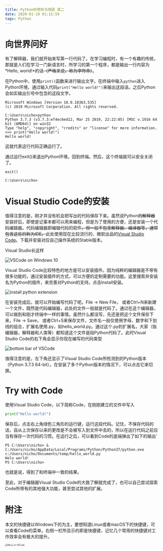 ```yaml
---
title: Python的奇妙马戏团 其二
date: 2020-01-10 01:15:59
tags: Python
---
```


# 向世界问好

有了解释器，我们就开始来写第一行代码了。在学习编程时，有一个有趣的传统，那就是人们在学习一门新语言时，所学习的第一个程序，都是输出一行内容为*Hello, world!*的话~~（严格来说，称为字符串）~~。

在Python中，使用`print()`函数来进行输出文字。在终端中输入`python`进入Python环境，通过输入代码`print("Hello world!")`来输出这段话。之后Python会如实输出引号中包含的这段文字。

```
Microsoft Windows [Version 10.0.18363.535]
(c) 2019 Microsoft Corporation. All rights reserved.

C:\Users\nicho>python
Python 3.7.3 (v3.7.3:ef4ec6ed12, Mar 25 2019, 22:22:05) [MSC v.1916 64 bit (AMD64)] on win32
Type "help", "copyright", "credits" or "license" for more information.
>>> print("Hello world!")
Hello world!
```

这就代表这行代码正确运行了。

通过运行exit()来退出Python环境，回到终端。然后，这个终端就可以安全关闭了。

```
exit()

C:\Users\nicho>
```

# Visual Studio Code的安装

值得注意的是，刚才并没有机会把写出的代码保存下来。虽然说Python~~的解释器~~安装好后，即使是记事本都可以用来编程，但是为了使用的方便，还是安装一个代码编辑器。代码编辑器即编辑代码的软件~~，但一般不包含解释器、编译器等，通常包含这些的称为IDE。~~此处使用现在比较流行的、微软出品的[Visual Studio Code](https://code.visualstudio.com/)。下载并安装对应自己操作系统的Stable版本。

Visual Studio长这样

![VSCode on Windows 10](https://dppfgq.bn.files.1drv.com/y4mN6ezbDTKHBxvsVAc9w1UYKo6IiHyEuJdx3IPgbGBASS1zYfuJ9PvCWrobp1UItKdCTZcDnyksW_SEYqIeXFHDnO-uAulDpyPTDMhTa-daxPth9OmbF3sdkyEhfuWUzGQQLB8qikgcytYPlB2Th5WD9QlAUHzYNzO5afS_VooxvZJVRwxMaChSAUaTWWiGpGrxVUffIjRM32OO66AfWYdvA?width=1727&height=1303&cropmode=none)

Visual Studio Code比较特色的地方是可以安装插件。因为纯粹的编辑器是不带有很多功能的，通过安装插件的方式，可以方便的定制需要的功能。这里搜索并安装名为Python的插件，来完善对Python的支持。点击Install安装。

![install python extension](https://dppegq.bn.files.1drv.com/y4mMLGYdaqeh3vdOcPbCaXoWurQ6oSN8UFRdCtscEGkDtlM_e4_DOYeu_gF21t-imzFPGJ0t3ofTlj2GfFHkh74b5kXxwHhHK8Rjy5BHbEUMVfkRtLxmW38gyni0fMoqUGCo0C_2qwik6yWANIfHei31JsXU6f1fARDt7wdQHXjNj52MNMBDlNNwDdnlwDVbb0jNnKWUL7peCqaioCZmL6DWQ?width=1727&height=1303&cropmode=none)

在安装完成后，就可以开始编写代码了呢。File -> New File， 或者Ctrl+N来新建一个文件，既然是代码编辑器，此处的文件一般就是代码了。通过在这个编辑器，可以做到和刚才终端中一样的事情。虽然什么都没写，先还是把这个文件保存下来，File -> Save， 或者Ctrl+S来保存文件，文件名一般仅使用字母、数字和下划线的组合，扩展名使用.py，如hello_world.py。通过这个.py的扩展名，大家（指编辑器，解释器和人类等）都知道这个文件是段Python代码了。此时Visual Studio Code的右下角会显示你现在编写的代码类型

![bottom bar of VSCode](https://dppcgq.bn.files.1drv.com/y4mD54dr9SNs03FxtATf_Q5ggROCUp6CP25HA136aWgBPsFkj5QaspI_4Q1G81G47xWlFTpxujZ-gbpx7aTwOiaxhxifNeDAQGCzWCTUUyaoWrglDGGO2nFtzCVEzf6s2ISGtMy9v4HIH7k5x5fvfWOHAvol7BUOAVjWiOhPrgESHN5YCg0xi1wq6R6hj8aAYYNzOoiNWQSI5aZ08JZc0RXhg?width=1727&height=35&cropmode=none)

值得注意的是，左下角还显示了Visual Studio Code所检测到的Python版本（Python 3.7.3 64-bit）。在安装了多个Python版本的情况下，可以点击它来切换。

# Try with Code

使用Visual Studio Code，以下简称Code，在刚刚建立的文件中写入

```python
print("Hello world!")
```

保存后，点击右上角绿色三角形的运行键，运行这段代码。记住，不保存代码的话，自从上次保存以来的更改是不会被写入到文件中去的，所以在运行代码之前应当有保存一次代码的习惯。在运行之后，可以看到Code的底端弹出了如下的输出’

```
PS C:\Users\nicho> & C:/Users/nicho/AppData/Local/Programs/Python/Python37/python.exe c:/Users/nicho/Documents/temp/hello_world.py
Helo world!
PS C:\Users\nicho>
```

也就是说，得到了和终端中一致的结果。

至此，对于编辑器Visual Studio Code的大致了解就完成了，也可以自己尝试探索Code所带有的其他强大功能，甚至尝试其他的扩展。

# 附注

本文的快捷键以Windows下的为主，要想知道Linux或者macOS下的快捷键，可以查看Code的菜单。右侧一栏所显示的即是快捷键，记忆几个常用的快捷键对工作效率会有极大的提升。

<img src="https://dppdgq.bn.files.1drv.com/y4mM_77NU9Tx_we9B0j1QFFcdXEtVsBHoMOfrQ__cjBbya_PkkvNaGsYUXkzYgle-bfFiT6gbSEFZp9QnMde6JzIhZrGr_ix13DTjvObTN2mqhFK3_3hX5BH4dz41uFFHWmxOKAyHoeAnpI8c8St8My0bY3ziSNrCAIMKxwOpdSa9sncZS6xJLLm8PYt7FW2aAxtTpltH_I1JlxVqiX2kToqA?width=463&amp;height=813&amp;cropmode=none" alt="Menu of VSCode" style="zoom:50%;" />